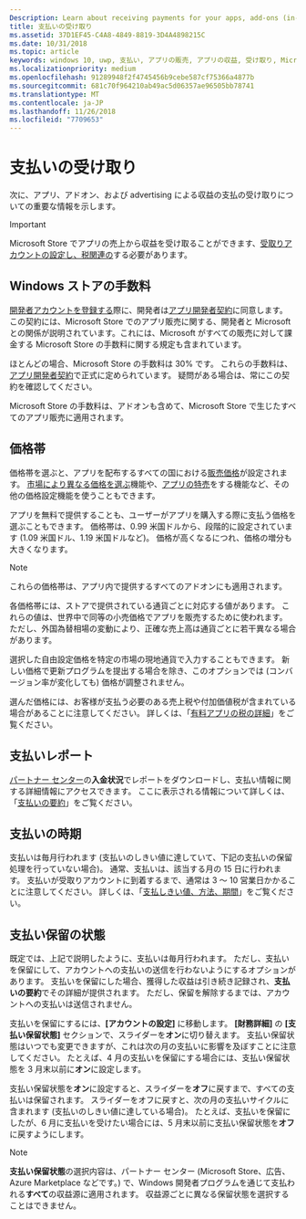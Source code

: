 ```yaml
---
Description: Learn about receiving payments for your apps, add-ons (in-app products), and advertising earnings.
title: 支払いの受け取り
ms.assetid: 37D1EF45-C4A8-4849-8819-3D4A4898215C
ms.date: 10/31/2018
ms.topic: article
keywords: windows 10, uwp, 支払い, アプリの販売, アプリの収益, 受け取り, Microsoft Store の手数料, 支払い保留, パーセント
ms.localizationpriority: medium
ms.openlocfilehash: 91289948f2f4745456b9cebe587cf75366a4877b
ms.sourcegitcommit: 681c70f964210ab49ac5d06357ae96505bb78741
ms.translationtype: MT
ms.contentlocale: ja-JP
ms.lasthandoff: 11/26/2018
ms.locfileid: "7709653"
---
```

# <a name="getting-paid"></a>支払いの受け取り
次に、アプリ、アドオン、および advertising による収益の支払の受け取りについての重要な情報を示します。

> [!IMPORTANT]
> Microsoft Store でアプリの売上から収益を受け取ることができます、[受取りアカウントの設定し、税関連の](setting-up-your-payout-account-and-tax-forms.md)する必要があります。

## <a name="store-fee"></a>Windows ストアの手数料

[開発者アカウントを登録する](http://go.microsoft.com/fwlink/p/?LinkID=615100)際に、開発者は[アプリ開発者契約](https://docs.microsoft.com/legal/windows/agreements/app-developer-agreement)に同意します。 この契約には、Microsoft Store でのアプリ販売に関する、開発者と Microsoft との関係が説明されています。これには、Microsoft がすべての販売に対して課金する Microsoft Store の手数料に関する規定も含まれています。

ほとんどの場合、Microsoft Store の手数料は 30% です。 これらの手数料は、[アプリ開発者契約](https://docs.microsoft.com/legal/windows/agreements/app-developer-agreement)で正式に定められています。 疑問がある場合は、常にこの契約を確認してください。

Microsoft Store の手数料は、アドオンも含めて、Microsoft Store で生じたすべてのアプリ販売に適用されます。


## <a name="price-tiers"></a>価格帯

価格帯を選ぶと、アプリを配布するすべての国における[販売価格](set-and-schedule-app-pricing.md#base-price)が設定されます。 [市場により異なる価格を選ぶ](set-and-schedule-app-pricing.md#override-base-price-for-specific-markets)機能や、[アプリの特売](put-apps-and-add-ons-on-sale.md)をする機能など、その他の価格設定機能を使うこともできます。

アプリを無料で提供することも、ユーザーがアプリを購入する際に支払う価格を選ぶこともできます。 価格帯は、0.99 米国ドルから、段階的に設定されています (1.09 米国ドル、1.19 米国ドルなど)。 価格が高くなるにつれ、価格の増分も大きくなります。

> [!NOTE] 
> これらの価格帯は、アプリ内で提供するすべてのアドオンにも適用されます。

各価格帯には、ストアで提供されている通貨ごとに対応する値があります。 これらの値は、世界中で同等の小売価格でアプリを販売するために使われます。 ただし、外国為替相場の変動により、正確な売上高は通貨ごとに若干異なる場合があります。

選択した自由設定価格を特定の市場の現地通貨で入力することもできます。 新しい価格で更新プログラムを提出する場合を除き、このオプションでは (コンバージョン率が変化しても) 価格が調整されません。 

選んだ価格には、お客様が支払う必要のある売上税や付加価値税が含まれている場合があることに注意してください。 詳しくは、「[有料アプリの税の詳細](tax-details-for-paid-apps.md)」をご覧ください。


## <a name="payout-reporting"></a>支払いレポート

[パートナー センター](https://partner.microsoft.com/dashboard)の**入金状況**でレポートをダウンロードし、支払い情報に関する詳細情報にアクセスできます。 ここに表示される情報について詳しくは、「[支払いの要約](payout-summary.md)」をご覧ください。


## <a name="payout-timeframe"></a>支払いの時期

支払いは毎月行われます (支払いのしきい値に達していて、下記の支払いの保留処理を行っていない場合)。 通常、支払いは、該当する月の 15 日に行われます。 支払いが受取りアカウントに到着するまで、通常は 3 ～ 10 営業日かかることに注意してください。 詳しくは、「[支払しきい値、方法、期間](payment-thresholds-methods-and-timeframes.md)」をご覧ください。


##  <a name="payout-hold-status"></a>支払い保留の状態

既定では、上記で説明したように、支払いは毎月行われます。 ただし、支払いを保留にして、アカウントへの支払いの送信を行わないようにするオプションがあります。 支払いを保留にした場合、獲得した収益は引き続き記録され、**支払いの要約**でその詳細が提供されます。 ただし、保留を解除するまでは、アカウントへの支払いは送信されません。 

支払いを保留にするには、**[アカウントの設定]** に移動します。 **[財務詳細]** の **[支払い保留状態]** セクションで、スライダーを**オン**に切り替えます。 支払い保留状態はいつでも変更できますが、これは次の月の支払いに影響を及ぼすことに注意してください。 たとえば、4 月の支払いを保留にする場合には、支払い保留状態を 3 月末以前に**オン**に設定します。

支払い保留状態を**オン**に設定すると、スライダーを**オフ**に戻すまで、すべての支払いは保留されます。 スライダーをオフに戻すと、次の月の支払いサイクルに含まれます (支払いのしきい値に達している場合)。 たとえば、支払いを保留にしたが、6 月に支払いを受けたい場合には、5 月末以前に支払い保留状態を**オフ**に戻すようにします。

> [!NOTE]
> **支払い保留状態**の選択内容は、パートナー センター (Microsoft Store、広告、Azure Marketplace などです。) で、Windows 開発者プログラムを通じて支払われる**すべて**の収益源に適用されます。 収益源ごとに異なる保留状態を選択することはできません。


 

 




